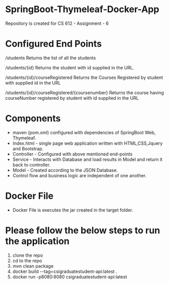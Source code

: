 # SpringBoot-Thymeleaf-Docker-App
Repository is created for CS 612 - Assignment - 6

# Configured End Points 

/students 
Returns the list of all the students

/students/{id}
Returns the student with id supplied in the URL. 

/students/{id}/courseRegistered
Returns the Courses Registered by student with supplied id in the URL

/students/{id}/courseRegistered/{coursenumber}
Returns the course having courseNumber registered by student with id supplied in the URL

# Components

- maven (pom.xml) configured with dependencies of SpringBoot Web, Thymeleaf.
- Index.html - single page web application written with HTML,CSS,Jquery and Bootstrap. 
- Controller - Configured with above mentioned end-points
- Service - Interacts with Database and load results in Model and return it back to controller.
- Model - Created according to the JSON Database.  
- Control flow and business logic are independent of one another.

# Docker File
 - Docker File is executes the jar created in the target folder. 

# Please follow the below steps to run the application 

1) clone the repo
2) cd to the repo
3) mvn clean package
4) docker build --tag=csigraduatestudent-api:latest .
5) docker run -p8080:8080 csigraduatestudent-api:latest
